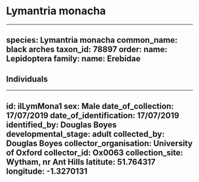 # Lymantria monacha

---
species: Lymantria monacha
common_name: black arches
taxon_id: 78897
order:
  name: Lepidoptera
family:
  name: Erebidae
---

## Individuals

---
id: ilLymMona1
sex: Male
date_of_collection: 17/07/2019
date_of_identification: 17/07/2019
identified_by: Douglas Boyes
developmental_stage: adult
collected_by: Douglas Boyes
collector_organisation: University of Oxford
collector_id: Ox0063
collection_site: Wytham, nr Ant Hills
latitute: 51.764317
longitude: -1.3270131
---
